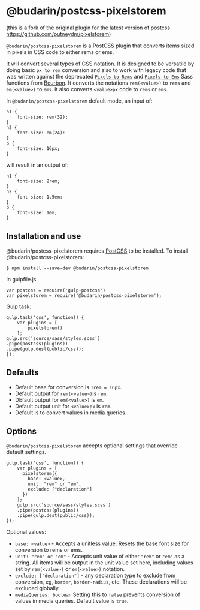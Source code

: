 # @budarin/postcss-pixelstorem

(this is a fork of the original plugin for the latest version of postcss https://github.com/putneydm/pixelstorem)

`@budarin/postcss-pixelstorem` is a PostCSS plugin that converts items sized in pixels in CSS code to either rems or ems.

It will convert several types of CSS notation. It is designed to be versatile by doing basic `px to rem` conversion and also to work with legacy code that was written against the deprecated [`Pixels to Rems`][3] and [`Pixels to Ems`][2] Sass functions from [Bourbon][1]. It converts the notations `rem(<value>)` to `rems` and `em(<value>)` to `ems`. It also converts `<value>px` code to `rems` or `ems`.

In `@budarin/postcss-pixelstorem` default mode, an input of:

    h1 {
        font-size: rem(32);
    }
    h2 {
        font-size: em(24):
    }
    p {
        font-size: 16px;
    }

will result in an output of:   

    h1 {
        font-size: 2rem;
    }
    h2 {
        font-size: 1.5em:
    }
    p {
        font-size: 1em;
    }


## Installation and use

@budarin/postcss-pixelstorem requires [PostCSS][4] to be installed. To install @budarin/postcss-pixelstorem:

``$ npm install --save-dev @budarin/postcss-pixelstorem``

In gulpfile.js

    var postcss = require('gulp-postcss')
    var pixelstorem = require('@budarin/postcss-pixelstorem');

Gulp task:

    gulp.task('css', function() {
        var plugins = [
            pixelstorem()
        ];      
    gulp.src('source/sass/styles.scss')
    .pipe(postcss(plugins))
    .pipe(gulp.dest(public/css));
    });


## Defaults

* Default base for conversion is `1rem = 16px`.
* Default output for `rem(<value>)`is `rem`.
* DEfault output for `em(<value>)` is `em`.
* Default output unit for `<value>px` is `rem`.
* Default is to convert values in media queries.

## Options

`@budarin/postcss-pixelstorem` accepts optional settings that override default settings.

    gulp.task('css', function() {
        var plugins = [
          pixelstorem({
            base: <value>,
            unit: "rem" or "em",
            exclude: ["declaration"]
          })
        ];
        gulp.src('source/sass/styles.scss')
        .pipe(postcss(plugins))
        .pipe(gulp.dest(public/css));
    });

Optional values:
* `base: <value>` - Accepts a unitless value. Resets the base font size for conversion to rems or ems.
* `unit: "rem" or "em"` - Accepts unit value of either `"rem"` or `"em"` as a string. All items will be output in the unit value set here, including values set by `rem(<value>)` or `em(<value>)` notation.
* `exclude: ["declaration"]` - any declaration type to exclude from conversion, eg, `border`, `border-radius`, etc. These declarations will be excluded globally.
* `mediaQueries: boolean` Setting this to `false` prevents conversion of values in media queries. Default value is `true`.


[1]: http://bourbon.io/
[2]: http://bourbon.io/docs/#px-to-em
[3]: http://bourbon.io/docs/#px-to-rem
[4]: http://postcss.org/